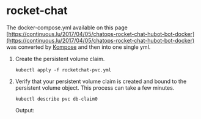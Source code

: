 # rocket-chat

The docker-compose.yml available on this page [https://continuous.lu/2017/04/05/chatops-rocket-chat-hubot-bot-docker](https://continuous.lu/2017/04/05/chatops-rocket-chat-hubot-bot-docker) was converted by [Kompose](https://github.com/kubernetes-incubator/kompose) and then into one single yml.


1. Create the persistent volume claim.
    ```
    kubectl apply -f rocketchat-pvc.yml
    ```

1. Verify that your persistent volume claim is created and bound to the persistent volume object. This process can take a few minutes.
    ```
    kubectl describe pvc db-claim0
    ```
    Output:
